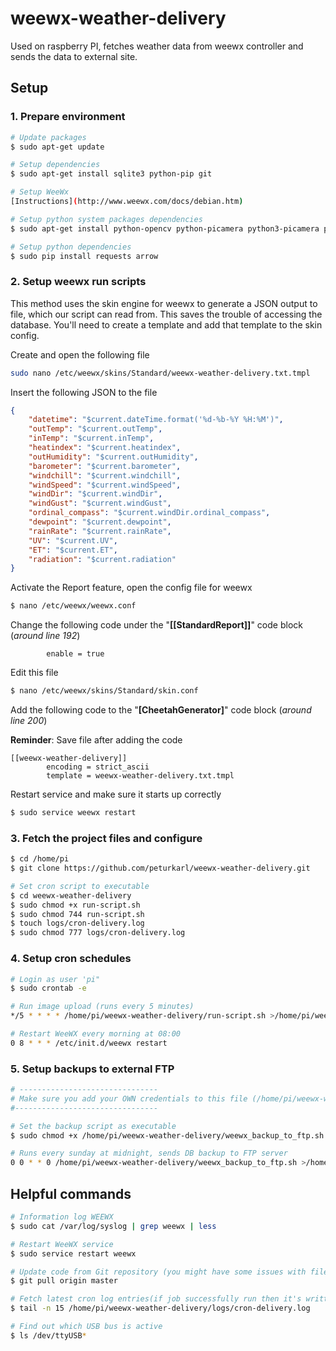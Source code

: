 # weewx-weather-delivery
Used on raspberry PI, fetches weather data from weewx controller and sends the data to external site. 

## Setup

### 1. Prepare environment
```sh 
# Update packages
$ sudo apt-get update

# Setup dependencies
$ sudo apt-get install sqlite3 python-pip git

# Setup WeeWx
[Instructions](http://www.weewx.com/docs/debian.htm)

# Setup python system packages dependencies
$ sudo apt-get install python-opencv python-picamera python3-picamera python-requests

# Setup python dependencies
$ sudo pip install requests arrow
```
### 2. Setup weewx run scripts
This method uses the skin engine for weewx to generate a JSON output to file, which our script can read from. This saves the trouble of accessing the database. You'll need to create a template and add that template to the skin config. 

Create and open the following file
```sh
sudo nano /etc/weewx/skins/Standard/weewx-weather-delivery.txt.tmpl
```
Insert the following JSON to the file
```json
{
    "datetime": "$current.dateTime.format('%d-%b-%Y %H:%M')",
    "outTemp": "$current.outTemp",
    "inTemp": "$current.inTemp",
    "heatindex": "$current.heatindex",
    "outHumidity": "$current.outHumidity",
    "barometer": "$current.barometer",
    "windchill": "$current.windchill",
    "windSpeed": "$current.windSpeed",
    "windDir": "$current.windDir",
    "windGust": "$current.windGust",
    "ordinal_compass": "$current.windDir.ordinal_compass",
    "dewpoint": "$current.dewpoint",
    "rainRate": "$current.rainRate",
    "UV": "$current.UV",
    "ET": "$current.ET",
    "radiation": "$current.radiation"
}
```
Activate the Report feature, open the config file for weewx
```sh 
$ nano /etc/weewx/weewx.conf
``` 
Change the following code under the "**[[StandardReport]]**" code block (*around line 192*)
```
        enable = true
```

Edit this file
```sh 
$ nano /etc/weewx/skins/Standard/skin.conf
``` 
Add the following code to the "**[CheetahGenerator]**" code block (*around line 200*)

**Reminder**: Save file after adding the code
```
[[weewx-weather-delivery]]
        encoding = strict_ascii
        template = weewx-weather-delivery.txt.tmpl
```

Restart service and make sure it starts up correctly
```sh
$ sudo service weewx restart
```

### 3. Fetch the project files and configure
```sh
$ cd /home/pi
$ git clone https://github.com/peturkarl/weewx-weather-delivery.git

# Set cron script to executable
$ cd weewx-weather-delivery
$ sudo chmod +x run-script.sh
$ sudo chmod 744 run-script.sh
$ touch logs/cron-delivery.log
$ sudo chmod 777 logs/cron-delivery.log
```

### 4. Setup cron schedules
```sh
# Login as user 'pi"
$ sudo crontab -e

# Run image upload (runs every 5 minutes)
*/5 * * * * /home/pi/weewx-weather-delivery/run-script.sh >/home/pi/weewx-weather-delivery/logs/cron-delivery.log 2>&1 

# Restart WeeWX every morning at 08:00
0 8 * * * /etc/init.d/weewx restart

```

### 5. Setup backups to external FTP
```sh
# -------------------------------
# Make sure you add your OWN credentials to this file (/home/pi/weewx-weather-delivery/weewx_backup_to_ftp.sh)
#--------------------------------

# Set the backup script as executable
$ sudo chmod +x /home/pi/weewx-weather-delivery/weewx_backup_to_ftp.sh

# Runs every sunday at midnight, sends DB backup to FTP server
0 0 * * 0 /home/pi/weewx-weather-delivery/weewx_backup_to_ftp.sh >/home/pi/weewx-weather-delivery/logs/cron-delivery.log 2>&1 
```



## Helpful commands
```sh
# Information log WEEWX
$ sudo cat /var/log/syslog | grep weewx | less

# Restart WeeWX service
$ sudo service restart weewx

# Update code from Git repository (you might have some issues with file permissions)
$ git pull origin master

# Fetch latest cron log entries(if job successfully run then it's written to the log, else the error is printed)
$ tail -n 15 /home/pi/weewx-weather-delivery/logs/cron-delivery.log

# Find out which USB bus is active
$ ls /dev/ttyUSB*

```
